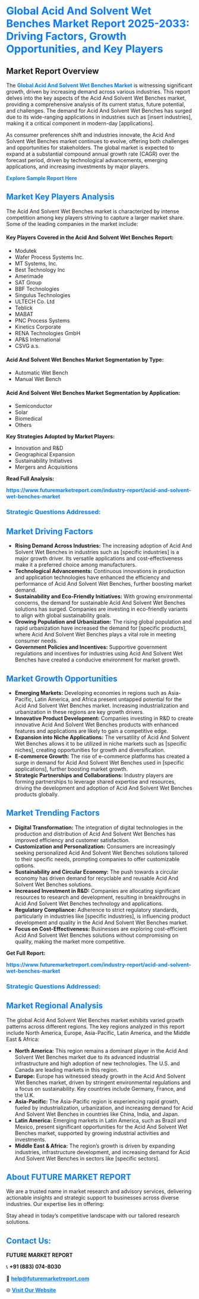 <h1 style="color: #007BFF;">Global Acid And Solvent Wet Benches Market Report 2025-2033: Driving Factors, Growth Opportunities, and Key Players</h1>

<section id="overview">
<h2>Market Report Overview</h2>
<p>The <a href="https://www.futuremarketreport.com/industry-report/acid-and-solvent-wet-benches-market" style="color: #007BFF; text-decoration: none;"><strong>Global Acid And Solvent Wet Benches Market</strong></a> is witnessing significant growth, driven by increasing demand across various industries. This report delves into the key aspects of the Acid And Solvent Wet Benches market, providing a comprehensive analysis of its current status, future potential, and challenges. The demand for Acid And Solvent Wet Benches has surged due to its wide-ranging applications in industries such as [insert industries], making it a critical component in modern-day [applications].</p>
<p>As consumer preferences shift and industries innovate, the Acid And Solvent Wet Benches market continues to evolve, offering both challenges and opportunities for stakeholders. The global market is expected to expand at a substantial compound annual growth rate (CAGR) over the forecast period, driven by technological advancements, emerging applications, and increasing investments by major players.</p>
</section>

<section id="overview">
<p><a href="https://www.futuremarketreport.com/request-sample/reportId=43291" style="color: #007BFF; text-decoration: none;"><strong>Explore Sample Report Here</strong></a></p>
</section>

<section id="key-players">
<h2 style="color: #007BFF;">Market Key Players Analysis</h2>
<p>The Acid And Solvent Wet Benches market is characterized by intense competition among key players striving to capture a larger market share. Some of the leading companies in the market include:</p>
<h4>Key Players Covered in the Acid And Solvent Wet Benches Report:</h4>
<ul><li>Modutek</li><li>Wafer Process Systems Inc.</li><li>MT Systems, Inc.</li><li>Best Technology Inc</li><li>Amerimade</li><li>SAT Group</li><li>BBF Technologies</li><li>Singulus Technologies</li><li>ULTECH Co. Ltd</li><li>Teblick</li><li>MABAT</li><li>PNC Process Systems</li><li>Kinetics Corporate</li><li>RENA Technologies GmbH</li><li>AP&amp;S International</li><li>CSVG a.s.</li></ul>
<h4>Acid And Solvent Wet Benches Market Segmentation by Type:</h4>
<ul><li>Automatic Wet Bench</li><li>Manual Wet Bench</li></ul>

<h4>Acid And Solvent Wet Benches Market Segmentation by Application:</h4>
<ul><li>Semiconductor</li><li>Solar</li><li>Biomedical</li><li>Others</li></ul>
<p><strong>Key Strategies Adopted by Market Players:</strong></p>
<ul>
<li>Innovation and R&D</li>
<li>Geographical Expansion</li>
<li>Sustainability Initiatives</li>
<li>Mergers and Acquisitions</li>
</ul>
</section>

<section>
<p><strong>Read Full Analysis: </strong></p><a href="https://www.futuremarketreport.com/industry-report/acid-and-solvent-wet-benches-market" style="color: #007BFF; text-decoration: none;"><strong>https://www.futuremarketreport.com/industry-report/acid-and-solvent-wet-benches-market</strong></a>
<h3 style="color: #007BFF;">Strategic Questions Addressed:</h3>
</section>

<section id="driving-factors">
<h2 style="color: #007BFF;">Market Driving Factors</h2>
<ul>
<li><strong>Rising Demand Across Industries:</strong> The increasing adoption of Acid And Solvent Wet Benches in industries such as [specific industries] is a major growth driver. Its versatile applications and cost-effectiveness make it a preferred choice among manufacturers.</li>
<li><strong>Technological Advancements:</strong> Continuous innovations in production and application technologies have enhanced the efficiency and performance of Acid And Solvent Wet Benches, further boosting market demand.</li>
<li><strong>Sustainability and Eco-Friendly Initiatives:</strong> With growing environmental concerns, the demand for sustainable Acid And Solvent Wet Benches solutions has surged. Companies are investing in eco-friendly variants to align with global sustainability goals.</li>
<li><strong>Growing Population and Urbanization:</strong> The rising global population and rapid urbanization have increased the demand for [specific products], where Acid And Solvent Wet Benches plays a vital role in meeting consumer needs.</li>
<li><strong>Government Policies and Incentives:</strong> Supportive government regulations and incentives for industries using Acid And Solvent Wet Benches have created a conducive environment for market growth.</li>
</ul>
</section>

<section id="growth-opportunities">
<h2 style="color: #007BFF;">Market Growth Opportunities</h2>
<ul>
<li><strong>Emerging Markets:</strong> Developing economies in regions such as Asia-Pacific, Latin America, and Africa present untapped potential for the Acid And Solvent Wet Benches market. Increasing industrialization and urbanization in these regions are key growth drivers.</li>
<li><strong>Innovative Product Development:</strong> Companies investing in R&D to create innovative Acid And Solvent Wet Benches products with enhanced features and applications are likely to gain a competitive edge.</li>
<li><strong>Expansion into Niche Applications:</strong> The versatility of Acid And Solvent Wet Benches allows it to be utilized in niche markets such as [specific niches], creating opportunities for growth and diversification.</li>
<li><strong>E-commerce Growth:</strong> The rise of e-commerce platforms has created a surge in demand for Acid And Solvent Wet Benches used in [specific applications], further boosting market growth.</li>
<li><strong>Strategic Partnerships and Collaborations:</strong> Industry players are forming partnerships to leverage shared expertise and resources, driving the development and adoption of Acid And Solvent Wet Benches products globally.</li>
</ul>
</section>

<section id="trending-factors">
<h2 style="color: #007BFF;">Market Trending Factors</h2>
<ul>
<li><strong>Digital Transformation:</strong> The integration of digital technologies in the production and distribution of Acid And Solvent Wet Benches has improved efficiency and customer satisfaction.</li>
<li><strong>Customization and Personalization:</strong> Consumers are increasingly seeking personalized Acid And Solvent Wet Benches solutions tailored to their specific needs, prompting companies to offer customizable options.</li>
<li><strong>Sustainability and Circular Economy:</strong> The push towards a circular economy has driven demand for recyclable and reusable Acid And Solvent Wet Benches solutions.</li>
<li><strong>Increased Investment in R&D:</strong> Companies are allocating significant resources to research and development, resulting in breakthroughs in Acid And Solvent Wet Benches technology and applications.</li>
<li><strong>Regulatory Compliance:</strong> Adherence to strict regulatory standards, particularly in industries like [specific industries], is influencing product development and quality in the Acid And Solvent Wet Benches market.</li>
<li><strong>Focus on Cost-Effectiveness:</strong> Businesses are exploring cost-efficient Acid And Solvent Wet Benches solutions without compromising on quality, making the market more competitive.</li>
</ul>
</section>

<section>
<p><strong>Get Full Report: </strong></p><a href="https://www.futuremarketreport.com/industry-report/acid-and-solvent-wet-benches-market" style="color: #007BFF; text-decoration: none;"><strong>https://www.futuremarketreport.com/industry-report/acid-and-solvent-wet-benches-market</strong></a>
<h3 style="color: #007BFF;">Strategic Questions Addressed:</h3>
</section>


<section id="regional-analysis">
<h2 style="color: #007BFF;">Market Regional Analysis</h2>
<p>The global Acid And Solvent Wet Benches market exhibits varied growth patterns across different regions. The key regions analyzed in this report include North America, Europe, Asia-Pacific, Latin America, and the Middle East & Africa:</p>
<ul>
<li><strong>North America:</strong> This region remains a dominant player in the Acid And Solvent Wet Benches market due to its advanced industrial infrastructure and high adoption of new technologies. The U.S. and Canada are leading markets in this region.</li>
<li><strong>Europe:</strong> Europe has witnessed steady growth in the Acid And Solvent Wet Benches market, driven by stringent environmental regulations and a focus on sustainability. Key countries include Germany, France, and the U.K.</li>
<li><strong>Asia-Pacific:</strong> The Asia-Pacific region is experiencing rapid growth, fueled by industrialization, urbanization, and increasing demand for Acid And Solvent Wet Benches in countries like China, India, and Japan.</li>
<li><strong>Latin America:</strong> Emerging markets in Latin America, such as Brazil and Mexico, present significant opportunities for the Acid And Solvent Wet Benches market, supported by growing industrial activities and investments.</li>
<li><strong>Middle East & Africa:</strong> The region’s growth is driven by expanding industries, infrastructure development, and increasing demand for Acid And Solvent Wet Benches in sectors like [specific sectors].</li>
</ul>
</section>

<footer>
<h2 style="color: #007BFF;">About FUTURE MARKET REPORT</h2>
<p>We are a trusted name in market research and advisory services, delivering actionable insights and strategic support to businesses across diverse industries. Our expertise lies in offering:</p>

<p>Stay ahead in today’s competitive landscape with our tailored research solutions.</p>

<h2 style="color: #007BFF;">Contact Us:</h2>
<p><strong>FUTURE MARKET REPORT</strong></p>
<p>📞 <strong>+91 (883) 074-8030</strong></p>
<p>📧 <strong><a href="mailto:help@futuremarketreport.com" style="color: #007BFF;">help@futuremarketreport.com</a></strong></p>
<p>🌐 <strong><a href="https://www.futuremarketreport.com/" style="color: #007BFF;">Visit Our Website</a></strong></p>
</footer>